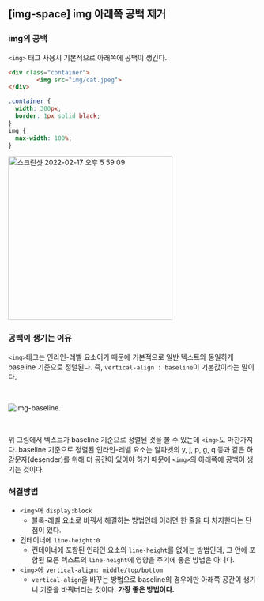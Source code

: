 ## [img-space] img 아래쪽 공백 제거
### img의 공백
`<img>` 태그 사용시 기본적으로 아래쪽에 공백이 생긴다.
```html
<div class="container">
        <img src="img/cat.jpeg">
</div>
```
```css
.container {
  width: 300px;
  border: 1px solid black;
}
img {
  max-width: 100%;
}
```
<img width="332" alt="스크린샷 2022-02-17 오후 5 59 09" src="https://user-images.githubusercontent.com/77538818/154441051-bae5c424-d568-4229-ab76-19180d2f57e4.png">

### 공백이 생기는 이유
`<img>`태그는 인라인-레벨 요소이기 때문에 기본적으로 일반 텍스트와 동일하게 baseline 기준으로 정렬된다. 즉, `vertical-align : baseline`이 기본값이라는 말이다.   

<br/>

![img-baseline](https://user-images.githubusercontent.com/77538818/154441411-4d4b89db-e90c-489a-b5f9-d8f9f4161145.gif).  

<br/>

위 그림에서 텍스트가 baseline 기준으로 정렬된 것을 볼 수 있는데 `<img>`도 마찬가지다. baseline 기준으로 정렬된 인라인-레벨 요소는 알파벳의 y, j, p, g, q 등과 같은 하강문자(desender)를 위해 
더 공간이 있어야 하기 때문에 `<img>`의 아래쪽에 공백이 생기는 것이다.

### 해결방법
- `<img>`에 `display:block`
  - 블록-레벨 요소로 바꿔서 해결하는 방법인데 이러면 한 줄을 다 차지한다는 단점이 있다.
- 컨테이너에 `line-height:0`
  - 컨테이너에 포함된 인라인 요소의 `line-height`를 없애는 방법인데, 그 안에 포함된 모든 텍스트의 `line-height`에 영향을 주기에 좋은 방법은 아니다.
- `<img>`에 `vertical-align: middle/top/bottom`
  - `vertical-align`을 바꾸는 방법으로 baseline의 경우에만 아래쪽 공간이 생기니 기준을 바꿔버리는 것이다. **가장 좋은 방법이다.**
